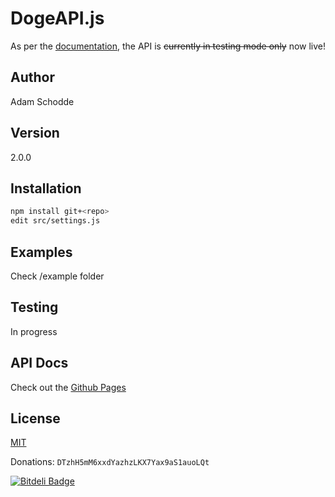 DogeAPI.js
==========

As per the [documentation](https://dogeapi.com/api_documentation), the API is ~~currently in testing mode only~~ now live!

Author
------
Adam Schodde

Version
-------
2.0.0

Installation
-----------
```bash
npm install git+<repo>
edit src/settings.js
```

Examples
--------
Check /example folder

Testing
-------
In progress

API Docs
--------
Check out the [Github Pages](http://brutalhonesty.github.io/dogeapi.js/)

License
-------
[MIT](http://www.tldrlegal.com/license/mit-license)


Donations: ```DTzhH5mM6xxdYazhzLKX7Yax9aS1auoLQt```


[![Bitdeli Badge](https://d2weczhvl823v0.cloudfront.net/brutalhonesty/dogeapi.js/trend.png)](https://bitdeli.com/free "Bitdeli Badge")

